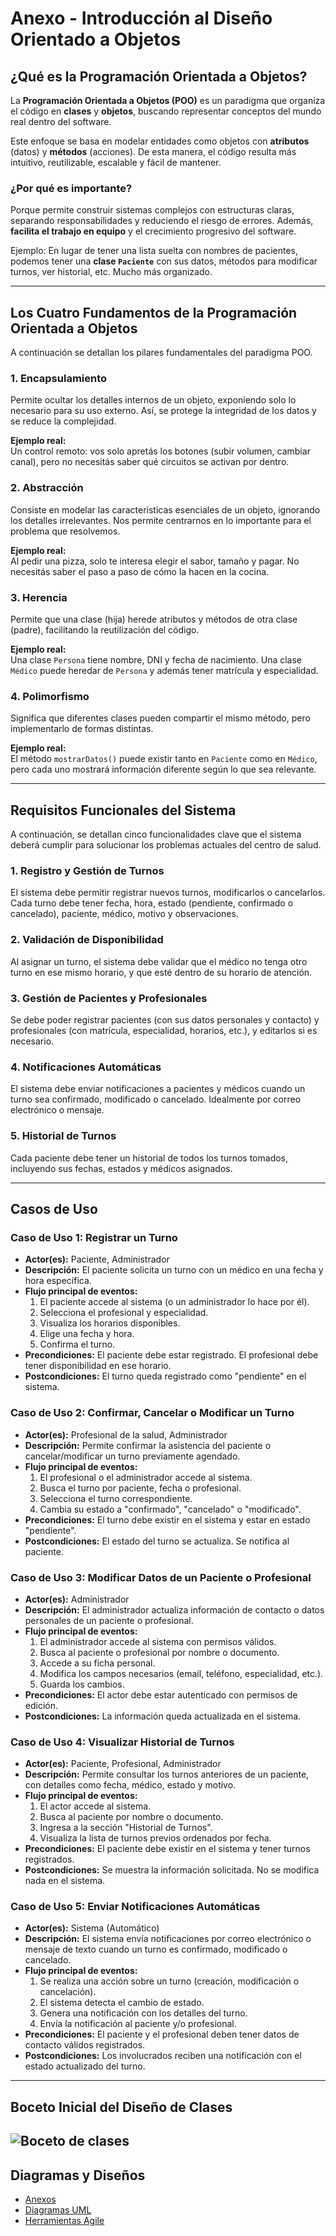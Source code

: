 # Anexo - Introducción al Diseño Orientado a Objetos

##  ¿Qué es la Programación Orientada a Objetos?

La **Programación Orientada a Objetos (POO)** es un paradigma que organiza el código en **clases** y **objetos**, buscando representar conceptos del mundo real dentro del software.

Este enfoque se basa en modelar entidades como objetos con **atributos** (datos) y **métodos** (acciones). De esta manera, el código resulta más intuitivo, reutilizable, escalable y fácil de mantener.

###  ¿Por qué es importante?

Porque permite construir sistemas complejos con estructuras claras, separando responsabilidades y reduciendo el riesgo de errores. Además, **facilita el trabajo en equipo** y el crecimiento progresivo del software.

Ejemplo: En lugar de tener una lista suelta con nombres de pacientes, podemos tener una **clase `Paciente`** con sus datos, métodos para modificar turnos, ver historial, etc. Mucho más organizado.

---

## Los Cuatro Fundamentos de la Programación Orientada a Objetos

A continuación se detallan los pilares fundamentales del paradigma POO.


### 1. Encapsulamiento 

Permite ocultar los detalles internos de un objeto, exponiendo solo lo necesario para su uso externo. Así, se protege la integridad de los datos y se reduce la complejidad.

**Ejemplo real:**  
Un control remoto: vos solo apretás los botones (subir volumen, cambiar canal), pero no necesitás saber qué circuitos se activan por dentro.


### 2. Abstracción 

Consiste en modelar las características esenciales de un objeto, ignorando los detalles irrelevantes. Nos permite centrarnos en lo importante para el problema que resolvemos.

**Ejemplo real:**  
Al pedir una pizza, solo te interesa elegir el sabor, tamaño y pagar. No necesitás saber el paso a paso de cómo la hacen en la cocina.


### 3. Herencia 

Permite que una clase (hija) herede atributos y métodos de otra clase (padre), facilitando la reutilización del código.

**Ejemplo real:**  
Una clase `Persona` tiene nombre, DNI y fecha de nacimiento. Una clase `Médico` puede heredar de `Persona` y además tener matrícula y especialidad.


### 4. Polimorfismo

Significa que diferentes clases pueden compartir el mismo método, pero implementarlo de formas distintas.

**Ejemplo real:**  
El método `mostrarDatos()` puede existir tanto en `Paciente` como en `Médico`, pero cada uno mostrará información diferente según lo que sea relevante.

---

## Requisitos Funcionales del Sistema

A continuación, se detallan cinco funcionalidades clave que el sistema deberá cumplir para solucionar los problemas actuales del centro de salud.


### 1. Registro y Gestión de Turnos

El sistema debe permitir registrar nuevos turnos, modificarlos o cancelarlos. Cada turno debe tener fecha, hora, estado (pendiente, confirmado o cancelado), paciente, médico, motivo y observaciones.


### 2. Validación de Disponibilidad

Al asignar un turno, el sistema debe validar que el médico no tenga otro turno en ese mismo horario, y que esté dentro de su horario de atención.


### 3. Gestión de Pacientes y Profesionales

Se debe poder registrar pacientes (con sus datos personales y contacto) y profesionales (con matrícula, especialidad, horarios, etc.), y editarlos si es necesario.


### 4. Notificaciones Automáticas

El sistema debe enviar notificaciones a pacientes y médicos cuando un turno sea confirmado, modificado o cancelado. Idealmente por correo electrónico o mensaje.


### 5. Historial de Turnos

Cada paciente debe tener un historial de todos los turnos tomados, incluyendo sus fechas, estados y médicos asignados.

---

##  Casos de Uso


###  Caso de Uso 1: Registrar un Turno

- **Actor(es):** Paciente, Administrador
- **Descripción:** El paciente solicita un turno con un médico en una fecha y hora específica.
- **Flujo principal de eventos:**
  1. El paciente accede al sistema (o un administrador lo hace por él).
  2. Selecciona el profesional y especialidad.
  3. Visualiza los horarios disponibles.
  4. Elige una fecha y hora.
  5. Confirma el turno.
- **Precondiciones:** El paciente debe estar registrado. El profesional debe tener disponibilidad en ese horario.
- **Postcondiciones:** El turno queda registrado como "pendiente" en el sistema.

### Caso de Uso 2: Confirmar, Cancelar o Modificar un Turno

- **Actor(es):** Profesional de la salud, Administrador
- **Descripción:** Permite confirmar la asistencia del paciente o cancelar/modificar un turno previamente agendado.
- **Flujo principal de eventos:**
  1. El profesional o el administrador accede al sistema.
  2. Busca el turno por paciente, fecha o profesional.
  3. Selecciona el turno correspondiente.
  4. Cambia su estado a "confirmado", "cancelado" o "modificado".
- **Precondiciones:** El turno debe existir en el sistema y estar en estado "pendiente".
- **Postcondiciones:** El estado del turno se actualiza. Se notifica al paciente.

###  Caso de Uso 3: Modificar Datos de un Paciente o Profesional

- **Actor(es):** Administrador
- **Descripción:** El administrador actualiza información de contacto o datos personales de un paciente o profesional.
- **Flujo principal de eventos:**
  1. El administrador accede al sistema con permisos válidos.
  2. Busca al paciente o profesional por nombre o documento.
  3. Accede a su ficha personal.
  4. Modifica los campos necesarios (email, teléfono, especialidad, etc.).
  5. Guarda los cambios.
- **Precondiciones:** El actor debe estar autenticado con permisos de edición.
- **Postcondiciones:** La información queda actualizada en el sistema.

###  Caso de Uso 4: Visualizar Historial de Turnos

- **Actor(es):** Paciente, Profesional, Administrador
- **Descripción:** Permite consultar los turnos anteriores de un paciente, con detalles como fecha, médico, estado y motivo.
- **Flujo principal de eventos:**
  1. El actor accede al sistema.
  2. Busca al paciente por nombre o documento.
  3. Ingresa a la sección "Historial de Turnos".
  4. Visualiza la lista de turnos previos ordenados por fecha.
- **Precondiciones:** El paciente debe existir en el sistema y tener turnos registrados.
- **Postcondiciones:** Se muestra la información solicitada. No se modifica nada en el sistema.

### Caso de Uso 5: Enviar Notificaciones Automáticas

- **Actor(es):** Sistema (Automático)
- **Descripción:** El sistema envía notificaciones por correo electrónico o mensaje de texto cuando un turno es confirmado, modificado o cancelado.
- **Flujo principal de eventos:**
  1. Se realiza una acción sobre un turno (creación, modificación o cancelación).
  2. El sistema detecta el cambio de estado.
  3. Genera una notificación con los detalles del turno.
  4. Envía la notificación al paciente y/o profesional.
- **Precondiciones:** El paciente y el profesional deben tener datos de contacto válidos registrados.
- **Postcondiciones:** Los involucrados reciben una notificación con el estado actualizado del turno.

---

## Boceto Inicial del Diseño de Clases

![Boceto de clases](https://github.com/Porsuu/SistemaGestionTurnos/issues/1#issue-3000964023)
---

## Diagramas y Diseños

- [Anexos](anexos.md)
- [Diagramas UML](diagramasUML.md)
- [Herramientas Agile](herramientas_agile.md)

